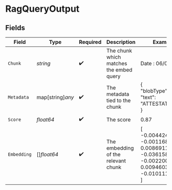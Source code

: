 # RagQueryOutput


## Fields

| Field                                                                                                          | Type                                                                                                           | Required                                                                                                       | Description                                                                                                    | Example                                                                                                        |
| -------------------------------------------------------------------------------------------------------------- | -------------------------------------------------------------------------------------------------------------- | -------------------------------------------------------------------------------------------------------------- | -------------------------------------------------------------------------------------------------------------- | -------------------------------------------------------------------------------------------------------------- |
| `Chunk`                                                                                                        | *string*                                                                                                       | :heavy_check_mark:                                                                                             | The chunk which matches the embed query                                                                        | Date : 06/07/2023                                                                                              |
| `Metadata`                                                                                                     | map[string]*any*                                                                                               | :heavy_check_mark:                                                                                             | The metadata tied to the chunk                                                                                 | {<br/>"blobType": "",<br/>"text": "ATTESTATION"<br/>}                                                          |
| `Score`                                                                                                        | *float64*                                                                                                      | :heavy_check_mark:                                                                                             | The score                                                                                                      | 0.87                                                                                                           |
| `Embedding`                                                                                                    | []*float64*                                                                                                    | :heavy_check_mark:                                                                                             | The embedding of the relevant chunk                                                                            | [<br/>-0.00442447886,<br/>-0.00116857514,<br/>0.00869117491,<br/>-0.0361584462,<br/>-0.00220073434,<br/>0.00946036354,<br/>-0.0101112155<br/>] |